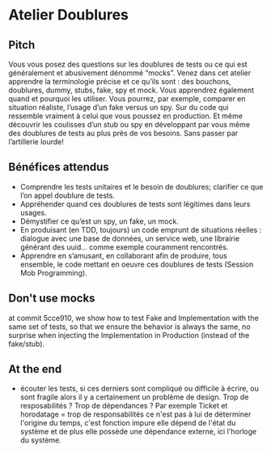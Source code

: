 # Atelier Doublures

## Pitch 

Vous vous posez des questions sur les doublures de tests ou ce qui est généralement et abusivement dénommé “mocks”.
Venez dans cet atelier apprendre la terminologie précise et ce qu’ils sont : des bouchons, doublures, dummy, stubs, fake, spy et mock. Vous apprendrez également quand et pourquoi les utiliser.
Vous pourrez, par exemple, comparer en situation réaliste, l’usage d’un fake versus un spy. Sur du code qui ressemble vraiment à celui que vous poussez en production. Et même découvrir les coulisses d’un stub ou spy en développant par vous même des doublures de tests au plus près de vos besoins. Sans passer par l’artillerie lourde! 

## Bénéfices attendus

- Comprendre les tests unitaires et le besoin de doublures; clarifier ce que l’on appel doublure de tests.
- Appréhender quand ces doublures de tests sont légitimes dans leurs usages.
- Démystifier ce qu’est un spy, un fake, un mock.
- En produisant (en TDD, toujours) un code emprunt de situations réelles : dialogue avec une base de données, un service web, une librairie générant des uuid… comme exemple couramment rencontrés.
- Apprendre en s’amusant, en collaborant afin de produire, tous ensemble, le code mettant en oeuvre ces doublures de tests (Session Mob Programming). 

## Don't use mocks

at commit 5cce910, we show how to test Fake and Implementation with the same set of tests, so that we ensure the behavior is always the same, no surprise when injecting the Implementation in Production (instead of the fake/stub).

## At the end
- écouter les tests, si ces derniers sont compliqué ou difficile à écrire, ou sont fragile alors il y a certainement un 
problème de design. Trop de resposabilités ? Trop de dépendances ? Par exemple Ticket et horodatage = trop de responsabilités ce n'est pas à lui de déterminer l'origine du temps, 
c'est fonction impure elle dépend de l'état du système et de plus elle possède une dépendance externe, ici l'horloge du système.



